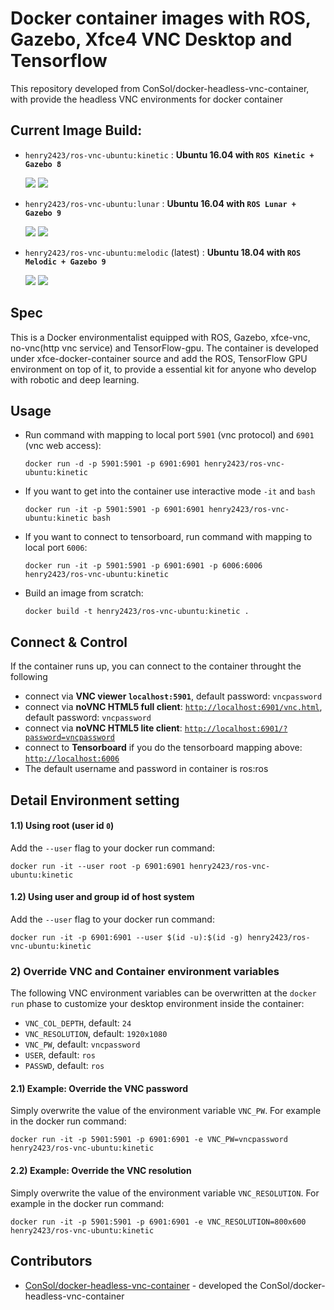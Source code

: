 # Docker container images with ROS, Gazebo, Xfce4 VNC Desktop and Tensorflow

This repository developed from ConSol/docker-headless-vnc-container, with provide the headless VNC environments for docker container

## Current Image Build:
* `henry2423/ros-vnc-ubuntu:kinetic` : __Ubuntu 16.04 with `ROS Kinetic + Gazebo 8`__

  [![](https://images.microbadger.com/badges/version/henry2423/ros-vnc-ubuntu:kinetic.svg)](https://hub.docker.com/r/henry2423/ros-vnc-ubuntu/) [![](https://images.microbadger.com/badges/image/henry2423/ros-vnc-ubuntu:kinetic.svg)](https://microbadger.com/images/henry2423/ros-vnc-ubuntu:kinetic)

* `henry2423/ros-vnc-ubuntu:lunar` : __Ubuntu 16.04 with `ROS Lunar + Gazebo 9`__

  [![](https://images.microbadger.com/badges/version/henry2423/ros-vnc-ubuntu:lunar.svg)](https://hub.docker.com/r/henry2423/ros-vnc-ubuntu/) [![](https://images.microbadger.com/badges/image/henry2423/ros-vnc-ubuntu:lunar.svg)](https://microbadger.com/images/henry2423/ros-vnc-ubuntu:lunar)

* `henry2423/ros-vnc-ubuntu:melodic` (latest) : __Ubuntu 18.04 with `ROS Melodic + Gazebo 9`__

  [![](https://images.microbadger.com/badges/version/henry2423/ros-vnc-ubuntu:latest.svg)](https://hub.docker.com/r/henry2423/ros-vnc-ubuntu/) [![](https://images.microbadger.com/badges/image/henry2423/ros-vnc-ubuntu:latest.svg)](https://microbadger.com/images/henry2423/ros-vnc-ubuntu:melodic)

## Spec
This is a Docker environmentalist equipped with ROS, Gazebo, xfce-vnc, no-vnc(http vnc service) and TensorFlow-gpu.
The container is developed under xfce-docker-container source and add the ROS, TensorFlow GPU environment on top of it, to provide a essential kit for anyone who develop with robotic and deep learning.

## Usage
- Run command with mapping to local port `5901` (vnc protocol) and `6901` (vnc web access):

      docker run -d -p 5901:5901 -p 6901:6901 henry2423/ros-vnc-ubuntu:kinetic

- If you want to get into the container use interactive mode `-it` and `bash`
      
      docker run -it -p 5901:5901 -p 6901:6901 henry2423/ros-vnc-ubuntu:kinetic bash

- If you want to connect to tensorboard, run command with mapping to local port `6006`:
      
      docker run -it -p 5901:5901 -p 6901:6901 -p 6006:6006 henry2423/ros-vnc-ubuntu:kinetic

- Build an image from scratch:

      docker build -t henry2423/ros-vnc-ubuntu:kinetic .

## Connect & Control
If the container runs up, you can connect to the container throught the following 
* connect via __VNC viewer `localhost:5901`__, default password: `vncpassword`
* connect via __noVNC HTML5 full client__: [`http://localhost:6901/vnc.html`](http://localhost:6901/vnc.html), default password: `vncpassword` 
* connect via __noVNC HTML5 lite client__: [`http://localhost:6901/?password=vncpassword`](http://localhost:6901/?password=vncpassword) 
* connect to __Tensorboard__ if you do the tensorboard mapping above: [`http://localhost:6006`](http://localhost:6006)
* The default username and password in container is ros:ros

## Detail Environment setting

#### 1.1) Using root (user id `0`)
Add the `--user` flag to your docker run command:

    docker run -it --user root -p 6901:6901 henry2423/ros-vnc-ubuntu:kinetic

#### 1.2) Using user and group id of host system
Add the `--user` flag to your docker run command:

    docker run -it -p 6901:6901 --user $(id -u):$(id -g) henry2423/ros-vnc-ubuntu:kinetic

### 2) Override VNC and Container environment variables
The following VNC environment variables can be overwritten at the `docker run` phase to customize your desktop environment inside the container:
* `VNC_COL_DEPTH`, default: `24`
* `VNC_RESOLUTION`, default: `1920x1080`
* `VNC_PW`, default: `vncpassword`
* `USER`, default: `ros`
* `PASSWD`, default: `ros`

#### 2.1) Example: Override the VNC password
Simply overwrite the value of the environment variable `VNC_PW`. For example in
the docker run command:

    docker run -it -p 5901:5901 -p 6901:6901 -e VNC_PW=vncpassword henry2423/ros-vnc-ubuntu:kinetic

#### 2.2) Example: Override the VNC resolution
Simply overwrite the value of the environment variable `VNC_RESOLUTION`. For example in
the docker run command:

    docker run -it -p 5901:5901 -p 6901:6901 -e VNC_RESOLUTION=800x600 henry2423/ros-vnc-ubuntu:kinetic

## Contributors

* [ConSol/docker-headless-vnc-container](https://github.com/ConSol/docker-headless-vnc-container) - developed the ConSol/docker-headless-vnc-container

